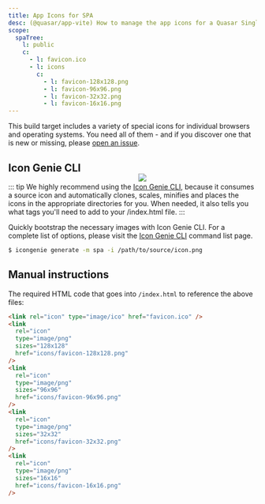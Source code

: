 ```yaml
---
title: App Icons for SPA
desc: (@quasar/app-vite) How to manage the app icons for a Quasar Single Page Application.
scope:
  spaTree:
    l: public
    c:
      - l: favicon.ico
      - l: icons
        c:
          - l: favicon-128x128.png
          - l: favicon-96x96.png
          - l: favicon-32x32.png
          - l: favicon-16x16.png
---
```


This build target includes a variety of special icons for individual browsers and operating systems. You need all of them - and if you discover one that is new or missing, please [open an issue](https://github.com/quasarframework/quasar/issues).

<img src="https://cdn.quasar.dev/img/iconfactory.png" style="float:right;max-width:15%;min-width:240px;padding-top:40px">

## Icon Genie CLI

::: tip
We highly recommend using the [Icon Genie CLI](/icongenie/introduction), because it consumes a source icon and automatically clones, scales, minifies and places the icons in the appropriate directories for you. When needed, it also tells you what tags you'll need to add to your /index.html file.
:::

Quickly bootstrap the necessary images with Icon Genie CLI. For a complete list of options, please visit the [Icon Genie CLI](/icongenie/command-list) command list page.

```bash
$ icongenie generate -m spa -i /path/to/source/icon.png
```

## Manual instructions

<DocTree :def="scope.spaTree" />

The required HTML code that goes into `/index.html` to reference the above files:

```html
<link rel="icon" type="image/ico" href="favicon.ico" />
<link
  rel="icon"
  type="image/png"
  sizes="128x128"
  href="icons/favicon-128x128.png"
/>
<link
  rel="icon"
  type="image/png"
  sizes="96x96"
  href="icons/favicon-96x96.png"
/>
<link
  rel="icon"
  type="image/png"
  sizes="32x32"
  href="icons/favicon-32x32.png"
/>
<link
  rel="icon"
  type="image/png"
  sizes="16x16"
  href="icons/favicon-16x16.png"
/>
```
